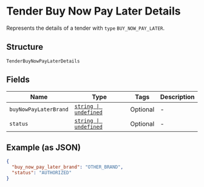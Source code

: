 
# Tender Buy Now Pay Later Details

Represents the details of a tender with `type` `BUY_NOW_PAY_LATER`.

## Structure

`TenderBuyNowPayLaterDetails`

## Fields

| Name | Type | Tags | Description |
|  --- | --- | --- | --- |
| `buyNowPayLaterBrand` | [`string \| undefined`](../models/tender-buy-now-pay-later-details-brand.md) | Optional | - |
| `status` | [`string \| undefined`](../models/tender-buy-now-pay-later-details-status.md) | Optional | - |

## Example (as JSON)

```json
{
  "buy_now_pay_later_brand": "OTHER_BRAND",
  "status": "AUTHORIZED"
}
```

